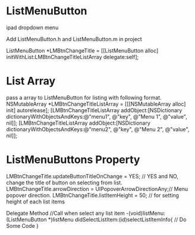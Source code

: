 ListMenuButton
==============

ipad dropdown menu

Add ListMenuButton.h and ListMenuButton.m in project 

ListMenuButton *LMBtnChangeTitle = [[ListMenuButton alloc] initWithList:LMBtnChangeTitleListArray delegate:self];

List Array
=========
pass a array to ListMenuButton for listing with following format.
NSMutableArray *LMBtnChangeTitleListArray = [[[NSMutableArray alloc] init] autorelease];
[LMBtnChangeTitleListArray addObject:[NSDictionary dictionaryWithObjectsAndKeys:@"menu1", @"key", @"Menu 1", @"value", nil]];
[LMBtnChangeTitleListArray addObject:[NSDictionary dictionaryWithObjectsAndKeys:@"menu2", @"key", @"Menu 2", @"value", nil]];

ListMenuButtons Property
=====================
LMBtnChangeTitle.updateButtonTitleOnChange = YES; // YES and NO, change the title of button on selecting from list.
LMBtnChangeTitle.arrowDirection = UIPopoverArrowDirectionAny;// Menu popover direction.
LMBtnChangeTitle.listItemHeight = 50; // for setting height of each list items

Delegate Method 
//Call when select any list item
-(void)listMenu:(ListMenuButton *)listMenu didSelectListItem:(id)selectListItemInfo{
  // Do Some Code
}

